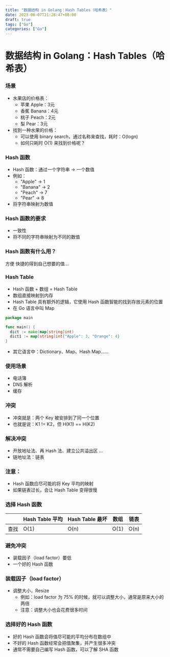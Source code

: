 ```yaml
---
title: "数据结构 in Golang：Hash Tables（哈希表）"
date: 2023-06-07T21:28:47+08:00
draft: true
tags: ["Go"]
categories: ["Go"]
---
```


# 数据结构 in Golang：Hash Tables（哈希表）

### 场景

- 水果店的价格表：
  - 苹果 Apple：3元
  - 香蕉 Banana：4元
  - 桃子 Peach：2元
  - 梨 Pear：3元
- 找到一种水果的价格：
  - 可以使用 binary search，通过名称来查找，耗时：O(logn)
  - 如何只耗时 O(1) 来找到价格呢？

### Hash 函数

- Hash 函数：通过一个字符串 -> 一个数值
- 例如：
  - "Apple"  ->  1
  - "Banana"  -> 2
  - "Peach"  ->  7
  - "Pear"  -> 8
- 将字符串映射为数值

### Hash 函数的要求

- 一致性
- 将不同的字符串映射为不同的数值

### Hash 函数有什么用？

方便 快捷的得到自己想要的值...

### Hash Table

- Hash 函数 + 数组 = Hash Table
- 数组直接映射到内存
- Hash Table 具有额外的逻辑，它使用 Hash 函数智能的找到存放元素的位置
- 在 Go 语言中叫 Map

```go
package main

func main() {
  dict := make(map[string]int)
  dict1 := map[string]int{"Apple": 3, "Orange": 4}
}
```

- 其它语言中：Dictionary、Map、Hash Map......

### 使用场景

- 电话簿
- DNS 解析
- 缓存

### 冲突

- 冲突就是：两个 Key 被安排到了同一个位置
- 也就是说：K1 != K2，但 H(K1) == H(K2)

### 解决冲突

- 开放地址法、再 Hash 法、建立公共溢出区 ...
- 链地址法：链表

### 注意：

- Hash 函数应尽可能的将 Key 平均的映射
- 如果链表过长，会让 Hash Table 变得很慢

### 选择 Hash 函数

|      | Hash Table 平均 | Hash Table 最坏 | 数组 | 链表 |
| ---- | --------------- | --------------- | ---- | ---- |
| 查找 | O(1)            | O(n)            | O(1) | O(n) |

### 避免冲突

- 装载因子（load factor）要低
- 一个好的 Hash 函数

### 装载因子（load factor）

- 调整大小，Resize
  - 例如：load factor 为 75% 的时候，就可以调整大小，通常是原来大小的两倍
  - 注意：调整大小也会花费很多时间

### 选择好的 Hash 函数

- 好的 Hash 函数会将值尽可能的平均分布在数组中
- 不好的 Hash 函数经常会把值聚集，并产生很多冲突
- 通常不需要自己编写 Hash 函数，可以了解 SHA 函数



